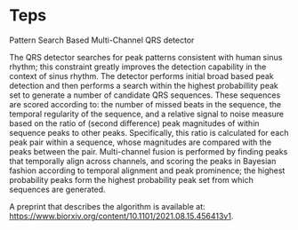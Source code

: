 # Teps
Pattern Search Based Multi-Channel QRS detector

The QRS detector searches for peak patterns consistent with human sinus rhythm; this constraint greatly improves the detection capability in the context of sinus rhythm.  The detector performs initial broad based peak detection and then performs a search within the highest probabillity peak set to generate a number of candidate QRS sequences.  These sequences are scored according to: the number of missed beats in the sequence, the temporal regularity of the sequence, and a relative signal to noise measure based on the ratio of (second difference) peak magnitudes of within sequence peaks to other peaks.  Specifically, this ratio is calculated for each peak pair within a sequence, whose magnitudes are compared with the peaks between the pair.  Multi-channel fusion is performed by finding peaks that temporally align across channels, and scoring the peaks in Bayesian fashion according to temporal alignment and peak prominence; the highest probability peaks form the highest probability peak set from which sequences are generated. 

A preprint that describes the algorithm is available at: https://www.biorxiv.org/content/10.1101/2021.08.15.456413v1.
